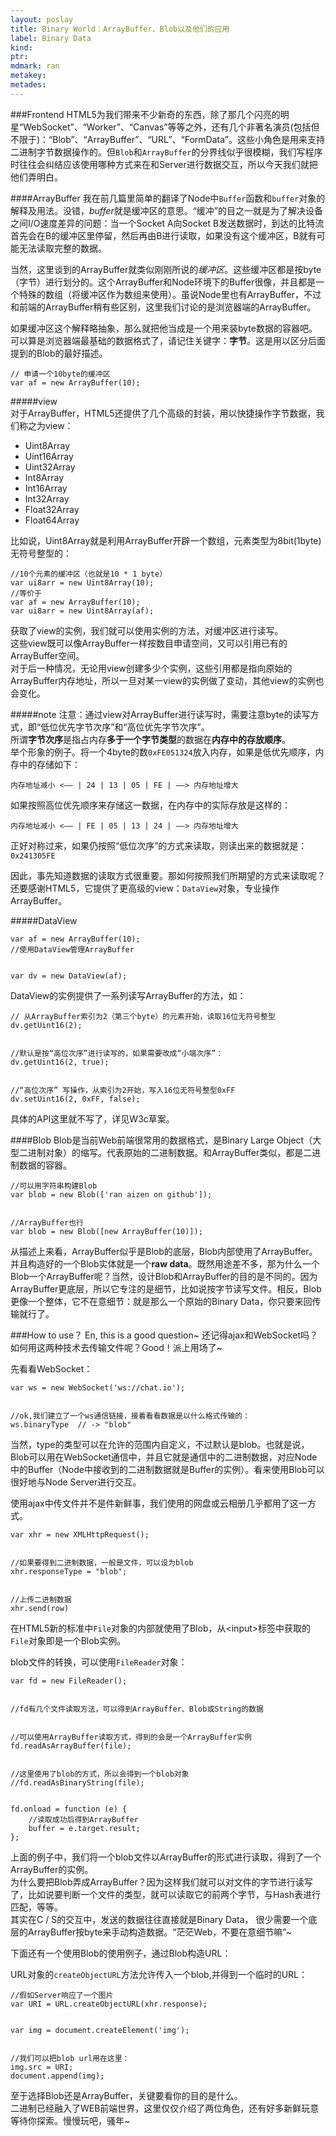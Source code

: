 ```yaml
---
layout: poslay
title: Binary World：ArrayBuffer、Blob以及他们的应用
label: Binary Data
kind:
ptr:
mdmark: ran
metakey:
metades:
---
```


###Frontend
HTML5为我们带来不少新奇的东西，除了那几个闪亮的明星“WebSocket”、“Worker”、“Canvas”等等之外，还有几个非著名演员(包括但不限于)：“Blob”、“ArrayBuffer”、“URL”、“FormData”。这些小角色是用来支持二进制字节数据操作的。但`Blob`和`ArrayBuffer`的分界线似乎很模糊，我们写程序时往往会纠结应该使用哪种方式来在和Server进行数据交互，所以今天我们就把他们弄明白。

####ArrayBuffer
我在前几篇里简单的翻译了Node中`Buffer`函数和`buffer`对象的解释及用法。没错，*buffer*就是缓冲区的意思。“缓冲”的目之一就是为了解决设备之间I/O速度差异的问题：当一个Socket A向Socket B发送数据时，到达的比特流首先会在B的缓冲区里停留，然后再由B进行读取，如果没有这个缓冲区，B就有可能无法读取完整的数据。

当然，这里谈到的ArrayBuffer就类似刚刚所说的*缓冲区*。这些缓冲区都是按byte（字节）进行划分的。这个ArrayBuffer和Node环境下的Buffer很像，并且都是一个特殊的数组（将缓冲区作为数组来使用）。虽说Node里也有ArrayBuffer，不过和前端的ArrayBuffer稍有些区别，这里我们讨论的是浏览器端的ArrayBuffer。

如果缓冲区这个解释略抽象，那么就把他当成是一个用来装byte数据的容器吧。可以算是浏览器端最基础的数据格式了，请记住关键字：**字节**。这是用以区分后面提到的Blob的最好描述。

    // 申请一个10byte的缓冲区
    var af = new ArrayBuffer(10);

#####view    
对于ArrayBuffer，HTML5还提供了几个高级的封装，用以快捷操作字节数据，我们称之为view：

+ Uint8Array
+ Uint16Array
+ Uint32Array
+ Int8Array
+ Int16Array
+ Int32Array
+ Float32Array
+ Float64Array

比如说，Uint8Array就是利用ArrayBuffer开辟一个数组，元素类型为8bit(1byte)无符号整型的：

    //10个元素的缓冲区（也就是10 * 1 byte）
    var ui8arr = new Uint8Array(10);
    //等价于
    var af = new ArrayBuffer(10);
    var ui8arr = new Uint8Array(af);

获取了view的实例，我们就可以使用实例的方法，对缓冲区进行读写。  
这些view既可以像ArrayBuffer一样按数目申请空间，又可以引用已有的ArrayBuffer空间。  
对于后一种情况，无论用view创建多少个实例，这些引用都是指向原始的ArrayBuffer内存地址，所以一旦对某一view的实例做了变动，其他view的实例也会变化。

#####note
注意：通过view对ArrayBuffer进行读写时，需要注意byte的读写方式，即“低位优先字节次序”和“高位优先字节次序”。  
所谓**字节次序**是指占内存**多于一个字节类型**的数据在**内存中的存放顺序**。  
举个形象的例子。将一个4byte的数`0xFE051324`放入内存，如果是低优先顺序，内存中的存储如下：

    内存地址减小 <—— | 24 | 13 | 05 | FE | ——> 内存地址增大

如果按照高位优先顺序来存储这一数据，在内存中的实际存放是这样的：

    内存地址减小 <—— | FE | 05 | 13 | 24 | ——> 内存地址增大

正好对称过来，如果仍按照“低位次序”的方式来读取，则读出来的数据就是：`0x241305FE`

因此，事先知道数据的读取方式很重要。那如何按照我们所期望的方式来读取呢？还要感谢HTML5，它提供了更高级的view：`DataView`对象，专业操作ArrayBuffer。

#####DataView

    var af = new ArrayBuffer(10);
    //使用DataView管理ArrayBuffer


    var dv = new DataView(af);

DataView的实例提供了一系列读写ArrayBuffer的方法，如：

    // 从ArrayBuffer索引为2（第三个byte）的元素开始，读取16位无符号整型
    dv.getUint16(2);


    //默认是按“高位次序”进行读写的，如果需要改成“小端次序”：
    dv.getUint16(2, true);


    //“高位次序” 写操作，从索引为2开始，写入16位无符号整型0xFF
    dv.setUint16(2, 0xFF, false);
    
具体的API这里就不写了，详见W3c草案。

####Blob
Blob是当前Web前端很常用的数据格式，是Binary Large Object（大型二进制对象）的缩写。代表原始的二进制数据。和ArrayBuffer类似，都是二进制数据的容器。

    //可以用字符串构建Blob
    var blob = new Blob(['ran aizen on github']);


    //ArrayBuffer也行
    var blob = new Blob([new ArrayBuffer(10)]);

从描述上来看，ArrayBuffer似乎是Blob的底层，Blob内部使用了ArrayBuffer。并且构造好的一个Blob实体就是一个**raw data**。既然用途差不多，那为什么一个Blob一个ArrayBuffer呢？当然，设计Blob和ArrayBuffer的目的是不同的。因为ArrayBuffer更底层，所以它专注的是细节，比如说按字节读写文件。相反，Blob更像一个整体，它不在意细节：就是那么一个原始的Binary Data，你只要来回传输就行了。

###How to use？
En, this is a good question~ 还记得ajax和WebSocket吗？如何用这两种技术去传输文件呢？Good！派上用场了~

先看看WebSocket：

    var ws = new WebSocket('ws://chat.io');


    //ok,我们建立了一个ws通信链接，接着看看数据是以什么格式传输的：
    ws.binaryType  // -> "blob"

当然，type的类型可以在允许的范围内自定义，不过默认是blob。也就是说，Blob可以用在WebSocket通信中，并且它就是通信中的二进制数据，对应Node中的Buffer（Node中接收到的二进制数据就是Buffer的实例）。看来使用Blob可以很好地与Node Server进行交互。

使用ajax中传文件并不是件新鲜事，我们使用的网盘或云相册几乎都用了这一方式。

    var xhr = new XMLHttpRequest();


    //如果要得到二进制数据，一般是文件，可以设为blob
    xhr.responseType = "blob";


    //上传二进制数据
    xhr.send(row)

在HTML5新的标准中`File`对象的内部就使用了Blob，从&lt;input&gt;标签中获取的`File`对象即是一个Blob实例。

blob文件的转换，可以使用`FileReader`对象：

    var fd = new FileReader();


    //fd有几个文件读取方法，可以得到ArrayBuffer、Blob或String的数据


    //可以使用ArrayBuffer读取方式，得到的会是一个ArrayBuffer实例
    fd.readAsArrayBuffer(file);


    //这里使用了blob的方式，所以会得到一个blob对象
    //fd.readAsBinaryString(file);


    fd.onload = function (e) {
        //读取成功后得到ArrayBuffer
        buffer = e.target.result;
    };

上面的例子中，我们将一个blob文件以ArrayBuffer的形式进行读取，得到了一个ArrayBuffer的实例。  
为什么要把Blob弄成ArrayBuffer？因为这样我们就可以对文件的字节进行读写了，比如说要判断一个文件的类型，就可以读取它的前两个字节，与Hash表进行匹配，等等。  
其实在C / S的交互中，发送的数据往往直接就是Binary Data， 很少需要一个底层的ArrayBuffer按byte来手动构造数据。“茫茫Web，不要在意细节嘛”~

下面还有一个使用Blob的使用例子，通过Blob构造URL：

URL对象的`createObjectURL`方法允许传入一个blob,并得到一个临时的URL：

    //假如Server响应了一个图片
    var URI = URL.createObjectURL(xhr.response);


    var img = document.createElement('img');


    //我们可以把blob url用在这里：
    img.src = URI;
    document.append(img);

至于选择Blob还是ArrayBuffer，关键要看你的目的是什么。  
二进制已经融入了WEB前端世界，这里仅仅介绍了两位角色，还有好多新鲜玩意等待你探索。慢慢玩吧，骚年~
